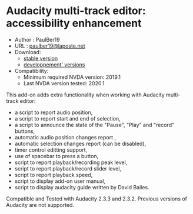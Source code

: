 # Audacity multi-track editor: accessibility enhancement #

* Author : PaulBer19
* URL : paulber19@laposte.net
* Download:
	* [stable version][1]
	* [developpement' versions][2]
* Compatibility:
	* Minimum required NVDA version:  2019.1
	* Last NVDA version tested:  2020.1


This add-on adds extra functionality when working with Audacity multi-track editor:

* a script to report audio position,
* a script to report start and end of selection,
* a script to announce the state of the  "Pause",  "Play" and "record" buttons,
* automatic audio position changes report ,
* automatic selection changes report (can be disabled),
* timer control editting support,
* use of spacebar to press a button,
* script to report playback/recording peak level,
* script to report playback/record slider level,
* script to report playback speed,
* script to display add-on user manual,
* script to display audacity guide written by David Bailes.


Compatible and Tested with Audacity 2.3.3 and 2.3.2.   Previous versions of Audacity are not supported.

[1]: https://github.com/paulber007/AllMyNVDAAddons/raw/master/audacityAccessEnhancement/audacityAccessEnhancement-1.4.5.nvda-addon
[2]: https://github.com/paulber007/AllMyNVDAAddons/tree/master/audacityAccessEnhancement/dev
